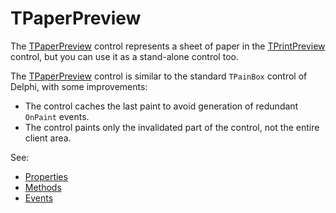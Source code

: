 TPaperPreview
=============

The [TPaperPreview](TPaperPreview.md) control represents a sheet of paper in the [TPrintPreview](TPaperPreview.md) control, but you can use it as a stand-alone control too.

The [TPaperPreview](TPaperPreview.md) control is similar to the standard `TPainBox` control of Delphi, with some improvements:

  - The control caches the last paint to avoid generation of redundant `OnPaint` events. 
  - The control paints only the invalidated part of the control, not the entire client area. 

See:
  - [Properties](TPaperPreview.Properties.md)
  - [Methods](TPaperPreview.Methods.md)
  - [Events](TPaperPreview.Events.md)
